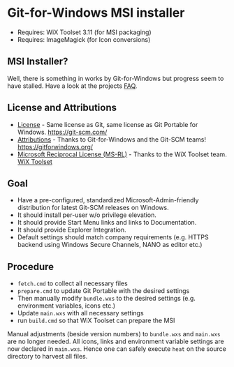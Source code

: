 # Git-for-Windows MSI installer

* Requires: WiX Toolset 3.11 (for MSI packaging)
* Requires: ImageMagick (for Icon conversions)

## MSI Installer?

Well, there is something in works by Git-for-Windows but progress seem to have stalled. Have a look at the projects [FAQ](https://github.com/git-for-windows/git/wiki/FAQ#is-there-an-msi-for-installation-via-group-policy).

## License and Attributions

* [License](LICENSE) - Same license as Git, same license as Git Portable for Windows. https://git-scm.com/
* [Attributions](ATTRIBUTIONS) - Thanks to Git-for-Windows and the Git-SCM teams! https://gitforwindows.org/
* [Microsoft Reciprocal License (MS-RL)](http://opensource.org/licenses/ms-rl) - Thanks to the WiX Toolset team. [WiX Toolset](https://github.com/wixtoolset)

## Goal

* Have a pre-configured, standardized Microsoft-Admin-friendly distribution for latest Git-SCM releases on Windows.
* It should install per-user w/o privilege elevation.
* It should provide Start Menu links and links to Documentation.
* It should provide Explorer Integration.
* Default settings should match company requirements (e.g. HTTPS backend using Windows Secure Channels, NANO as editor etc.)

## Procedure

* `fetch.cmd` to collect all necessary files
* `prepare.cmd` to update Git Portable with the desired settings
* Then manually modify `bundle.wxs` to the desired settings (e.g. environment variables, icons etc.)
* Update `main.wxs` with all necessary settings
* run `build.cmd` so that WiX Toolset can prepare the MSI

Manual adjustments (beside version numbers) to `bundle.wxs` and `main.wxs` are no longer needed. All icons, links and environment variable settings are now declared in `main.wxs`.
Hence one can safely execute `heat` on the source directory to harvest all files.
